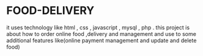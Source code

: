 # FOOD-DELIVERY
it uses technology like html , css , javascript , mysql , php . this project is about how to order online food ,delivery and management and use to some additional features like(online payment management and update and delete food)
